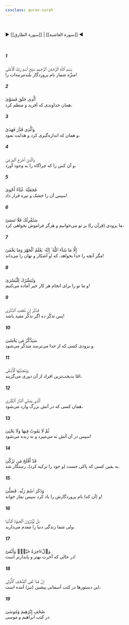 ```yaml
---
cssclass: quran-surah
---
```

<br>

▶ [[سورة الطارق]] | [[سورة الغاشية]] ◀

<br>

##### 1

<span class="ayah">بِسْمِ ٱللَّهِ ٱلرَّحْمَٰنِ ٱلرَّحِيمِ سَبِّحِ ٱسْمَ رَبِّكَ ٱلْأَعْلَى</span>
<br><span class="ayah_translation">منزّه شمار نام پروردگار بلندمرتبه‌ات را!</span>

##### 2

<span class="ayah">ٱلَّذِى خَلَقَ فَسَوَّىٰ</span>
<br><span class="ayah_translation">همان خداوندی که آفرید و منظم کرد،</span>

##### 3

<span class="ayah">وَٱلَّذِى قَدَّرَ فَهَدَىٰ</span>
<br><span class="ayah_translation">و همان که اندازه‌گیری کرد و هدایت نمود،</span>

##### 4

<span class="ayah">وَٱلَّذِىٓ أَخْرَجَ ٱلْمَرْعَىٰ</span>
<br><span class="ayah_translation">و آن کس را که چراگاه را به وجود آورد،</span>

##### 5

<span class="ayah">فَجَعَلَهُۥ غُثَآءً أَحْوَىٰ</span>
<br><span class="ayah_translation">سپس آن را خشک و تیره قرار داد!</span>

##### 6

<span class="ayah">سَنُقْرِئُكَ فَلَا تَنسَىٰٓ</span>
<br><span class="ayah_translation">ما بزودی (قرآن را) بر تو می‌خوانیم و هرگز فراموش نخواهی کرد،</span>

##### 7

<span class="ayah">إِلَّا مَا شَآءَ ٱللَّهُ ۚ إِنَّهُۥ يَعْلَمُ ٱلْجَهْرَ وَمَا يَخْفَىٰ</span>
<br><span class="ayah_translation">مگر آنچه را خدا بخواهد، که او آشکار و نهان را می‌داند!</span>

##### 8

<span class="ayah">وَنُيَسِّرُكَ لِلْيُسْرَىٰ</span>
<br><span class="ayah_translation">و ما تو را برای انجام هر کار خیر آماده می‌کنیم!</span>

##### 9

<span class="ayah">فَذَكِّرْ إِن نَّفَعَتِ ٱلذِّكْرَىٰ</span>
<br><span class="ayah_translation">پس تذکّر ده اگر تذکّر مفید باشد!</span>

##### 10

<span class="ayah">سَيَذَّكَّرُ مَن يَخْشَىٰ</span>
<br><span class="ayah_translation">و بزودی کسی که از خدا می‌ترسد متذکّر می‌شود.</span>

##### 11

<span class="ayah">وَيَتَجَنَّبُهَا ٱلْأَشْقَى</span>
<br><span class="ayah_translation">امّا بدبخت‌ترین افراد از آن دوری می‌گزیند،</span>

##### 12

<span class="ayah">ٱلَّذِى يَصْلَى ٱلنَّارَ ٱلْكُبْرَىٰ</span>
<br><span class="ayah_translation">همان کسی که در آتش بزرگ وارد می‌شود،</span>

##### 13

<span class="ayah">ثُمَّ لَا يَمُوتُ فِيهَا وَلَا يَحْيَىٰ</span>
<br><span class="ayah_translation">سپس در آن آتش نه می‌میرد و نه زنده می‌شود!</span>

##### 14

<span class="ayah">قَدْ أَفْلَحَ مَن تَزَكَّىٰ</span>
<br><span class="ayah_translation">به یقین کسی که پاکی جست (و خود را تزکیه کرد)، رستگار شد.</span>

##### 15

<span class="ayah">وَذَكَرَ ٱسْمَ رَبِّهِۦ فَصَلَّىٰ</span>
<br><span class="ayah_translation">و (آن که) نام پروردگارش را یاد کرد سپس نماز خواند!</span>

##### 16

<span class="ayah">بَلْ تُؤْثِرُونَ ٱلْحَيَوٰةَ ٱلدُّنْيَا</span>
<br><span class="ayah_translation">ولی شما زندگی دنیا را مقدم می‌دارید،</span>

##### 17

<span class="ayah">وَٱلْءَاخِرَةُ خَيْرٌۭ وَأَبْقَىٰٓ</span>
<br><span class="ayah_translation">در حالی که آخرت بهتر و پایدارتر است!</span>

##### 18

<span class="ayah">إِنَّ هَٰذَا لَفِى ٱلصُّحُفِ ٱلْأُولَىٰ</span>
<br><span class="ayah_translation">این دستورها در کتب آسمانی پیشین (نیز) آمده است،</span>

##### 19

<span class="ayah">صُحُفِ إِبْرَٰهِيمَ وَمُوسَىٰ</span>
<br><span class="ayah_translation">در کتب ابراهیم و موسی.</span>

